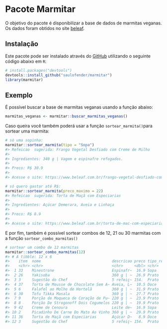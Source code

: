 
<!-- README.md is generated from README.Rmd. Please edit that file -->

# Pacote Marmitar

<!-- badges: start -->
<!-- badges: end -->

O objetivo do pacote é disponibilizar a base de dados de marmitas
veganas. Os dados foram obtidos no site
[beleaf](https://www.beleaf.com.br/cardapio-marmitas-veganas).

## Instalação

Este pacote pode ser instalado através do [GitHub](https://github.com/)
utilizando o seguinte código abaixo em `R`:

``` r
# install.packages("devtools")
devtools::install_github("saulofender/marmitar")
library(marmitar)
```

## Exemplo

É possível buscar a base de marmitas veganas usando a função abaixo:

``` r
marmitas_veganas <- marmitar::buscar_marmitas_veganas()
```

Caso queira você também poderá usar a função `sortear_marmita()`para
sortear uma marmita:

``` r
# só uma sopinha:
marmitar::sortear_marmita(tipo = "Sopa")
#> Refeicao  sugerida: Frango Vegetal Desfiado com Creme de Milho 
#> 
#> Ingredientes: 340 g | Vagem e espinafre refogados. 
#> 
#> Preco: R$ 30.9 
#> 
#> Acesse o site: https://www.beleaf.com.br/frango-vegetal-desfiado-com-creme-de-milho

# só quero gastar até R$:
marmitar::sortear_marmita(preco_maximo = 22)
#> Refeicao  sugerida: Torta de Maçã com Especiarias 
#> 
#> Ingredientes: Açúcar Demerara, Aveia e Linhaça 
#> 
#> Preco: R$ 8.9 
#> 
#> Acesse o site: https://www.beleaf.com.br/torta-de-mac-com-especiarias
```

E por fim, também é possível sortear combos de 12, 21 ou 30 marmitas com
a função `sortear_combo_marmitas()`

``` r
# sortear um combo de 12 marmitas
marmitar::sortear_combo_marmitas(12)
#> # A tibble: 12 x 6
#>    item  nome                                descricao preco tipo_refeicao url  
#>    <chr> <chr>                               <chr>     <dbl> <chr>         <chr>
#>  1 33    Minestrone                          Espinafr~  16.9 Sopa          http~
#>  2 26    Yakisoba                            360 g | ~  26.9 Prato         http~
#>  3 3     Sugestão do Chef                    5 refeiç~ 154.  Prato         http~
#>  4 37    Torta de Mousse de Chocolate Sem A~ Aveia, L~  10.5 Doce          http~
#>  5 6     Falafel ao Molho de Hortelã         360 g | ~  31.9 Prato         http~
#>  6 30    Tofu Tikka Masala                   360 g | ~  27.7 Prato         http~
#>  7 9     Porção de Moqueca de Coração de Pu~ 220 g | ~  23.9 Prato         http~
#>  8 8     Porção De Strogonoff Dois Cogumelos 220 g | ~  19.9 Prato         http~
#>  9 42    Creme de Cenoura                    Leite de~  16.9 Sopa          http~
#> 10 2     Picadinho De Carne Do Mato Ao Vinho 360 g | ~  29.9 Prato         http~
#> 11 36    Torta de Maçã com Especiarias       Açúcar D~   8.9 Doce          http~
#> 12 3     Sugestão do Chef                    5 refeiç~ 154.  Prato         http~
```
